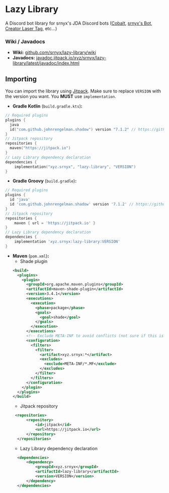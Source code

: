 # Lazy Library

A Discord bot library for srnyx's JDA Discord bots ([Cobalt](https://github.com/Venox-Network/cobalt), [srnyx's Bot](https://github.com/srnyx/srnyx-bot), [Creator Laser Tag](https://github.com/Venox-Network/laser-tag-bot), etc...)

### Wiki / Javadocs

- **Wiki:** [github.com/srnyx/lazy-library/wiki](https://github.com/srnyx/lazy-library/wiki)
- **Javadocs:** [javadoc.jitpack.io/xyz/srnyx/lazy-library/latest/javadoc/index.html](https://javadoc.jitpack.io/xyz/srnyx/lazy-library/latest/javadoc/index.html)

## Importing

You can import the library using [Jitpack](https://jitpack.io/#xyz.srnyx/lazy-library). Make sure to replace `VERSION` with the version you want. You **MUST** use `implementation`.

- **Gradle Kotlin** (`build.gradle.kts`)**:**
```kotlin
// Required plugins
plugins {
  java
  id("com.github.johnrengelman.shadow") version "7.1.2" // https://github.com/johnrengelman/shadow/releases/latest
}
// Jitpack repository
repositories {
  maven("https://jitpack.io")
}
// Lazy Library dependency declaration
dependencies {
    implementation("xyz.srnyx", "lazy-library", "VERSION")
}
```
- **Gradle Groovy** (`build.gradle`)**:**
```groovy
// Required plugins
plugins {
  id 'java'
  id 'com.github.johnrengelman.shadow' version '7.1.2' // https://github.com/johnrengelman/shadow/releases/latest
}
// Jitpack repository
repositories {
    maven { url = 'https://jitpack.io' }
}
// Lazy Library dependency declaration
dependencies {
    implementation 'xyz.srnyx:lazy-library:VERSION'
}
```
* **Maven** (`pom.xml`)**:**
    * Shade plugin
  ```xml
  <build>
    <plugins>
      <plugin>
        <groupId>org.apache.maven.plugins</groupId>
        <artifactId>maven-shade-plugin</artifactId>
        <version>3.4.1</version>
        <executions>
          <execution>
            <phase>package</phase>
            <goals>
              <goal>shade</goal>
            </goals>
          </execution>
        </executions>
        <!-- Exclude META-INF to avoid conflicts (not sure if this is needed) -->
        <configuration>
          <filters>
            <filter>
              <artifact>xyz.srnyx:*</artifact>
              <excludes>
                <exclude>META-INF/*.MF</exclude>
              </excludes>
            </filter>
          </filters>
        </configuration>
      </plugin>
    </plugins>
  </build>
  ```
    * Jitpack repository
  ```xml
   <repositories>
        <repository>
            <id>jitpack</id>
            <url>https://jitpack.io</url>
        </repository>
    </repositories>
  ```
    * Lazy Library dependency declaration
  ```xml
    <dependencies>
        <dependency>
            <groupId>xyz.srnyx</groupId>
            <artifactId>lazy-library</artifactId>
            <version>VERSION</version>
        </dependency>
    </dependencies>
  ```
